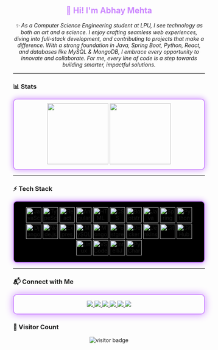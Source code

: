 <h2 align="center" style="color:#cc88ff;">
  👋 Hi! I'm <b>Abhay Mehta</b>  
</h2>

<p align="center">
  <i>✨ As a Computer Science Engineering student at LPU, I see technology as both an art and a science. I enjoy crafting seamless web experiences, diving into full-stack development, and contributing to projects that make a difference. With a strong foundation in Java, Spring Boot, Python, React, and databases like MySQL & MongoDB, I embrace every opportunity to innovate and collaborate. For me, every line of code is a step towards building smarter, impactful solutions.</i>
</p>

---

### 📊 Stats
<div align="center" style="border:2px solid #cc88ff; border-radius:10px; padding:10px; box-shadow: 0px 0px 15px #cc88ff;">
  <img src="https://github-readme-stats.vercel.app/api?username=Abhaymehta1424&show_icons=true&theme=dark&hide_border=true&icon_color=cc88ff&title_color=cc88ff&text_color=ffffff" height="160" />
  <img src="https://github-readme-stats.vercel.app/api/top-langs?username=Abhaymehta1424&layout=compact&langs_count=6&theme=dark&hide_border=true&title_color=cc88ff&text_color=ffffff" height="160" />
</div>

---

### ⚡ Tech Stack
<div align="center" style="border:2px solid #cc88ff; border-radius:10px; padding:15px; box-shadow: 0px 0px 15px #cc88ff; background-color:#000000;">
  
  <img src="https://cdn.jsdelivr.net/gh/devicons/devicon/icons/javascript/javascript-original.svg" height="40" alt="JavaScript"/>
  <img src="https://cdn.jsdelivr.net/gh/devicons/devicon/icons/typescript/typescript-original.svg" height="40" alt="TypeScript"/>
  <img src="https://cdn.jsdelivr.net/gh/devicons/devicon/icons/react/react-original.svg" height="40" alt="React"/>
  <img src="https://cdn.jsdelivr.net/gh/devicons/devicon/icons/angularjs/angularjs-original.svg" height="40" alt="Angular"/>
  <img src="https://cdn.jsdelivr.net/gh/devicons/devicon/icons/html5/html5-original.svg" height="40" alt="HTML"/>
  <img src="https://cdn.jsdelivr.net/gh/devicons/devicon/icons/css3/css3-original.svg" height="40" alt="CSS"/>
  <img src="https://cdn.jsdelivr.net/gh/devicons/devicon/icons/bootstrap/bootstrap-original.svg" height="40" alt="Bootstrap"/>
  <img src="https://cdn.jsdelivr.net/gh/devicons/devicon/icons/java/java-original.svg" height="40" alt="Java"/>
  <img src="https://cdn.jsdelivr.net/gh/devicons/devicon/icons/spring/spring-original.svg" height="40" alt="Spring Boot"/>
  <img src="https://cdn.jsdelivr.net/gh/devicons/devicon/icons/python/python-original.svg" height="40" alt="Python"/>
  <img src="https://cdn.jsdelivr.net/gh/devicons/devicon/icons/django/django-plain.svg" height="40" alt="Django"/>
  <img src="https://cdn.jsdelivr.net/gh/devicons/devicon/icons/nodejs/nodejs-original.svg" height="40" alt="Node.js"/>
  <img src="https://cdn.jsdelivr.net/gh/devicons/devicon/icons/express/express-original.svg" height="40" alt="Express"/>
  <img src="https://cdn.jsdelivr.net/gh/devicons/devicon/icons/mysql/mysql-original.svg" height="40" alt="MySQL"/>
  <img src="https://cdn.jsdelivr.net/gh/devicons/devicon/icons/mongodb/mongodb-original.svg" height="40" alt="MongoDB"/>
  <img src="https://cdn.jsdelivr.net/gh/devicons/devicon/icons/postgresql/postgresql-original.svg" height="40" alt="Postgres"/>
  <img src="https://cdn.jsdelivr.net/gh/devicons/devicon/icons/docker/docker-original.svg" height="40" alt="Docker"/>
  <img src="https://cdn.jsdelivr.net/gh/devicons/devicon/icons/jenkins/jenkins-line.svg" height="40" alt="Jenkins"/>
  <img src="https://cdn.jsdelivr.net/gh/devicons/devicon/icons/git/git-original.svg" height="40" alt="Git"/>
  <img src="https://cdn.jsdelivr.net/gh/devicons/devicon/icons/github/github-original.svg" height="40" alt="GitHub"/>
  <img src="https://cdn.jsdelivr.net/gh/devicons/devicon/icons/linux/linux-original.svg" height="40" alt="Linux"/>
  <img src="https://cdn.jsdelivr.net/gh/devicons/devicon/icons/vscode/vscode-original.svg" height="40" alt="VS Code"/>
  <img src="https://cdn.jsdelivr.net/gh/devicons/devicon/icons/intellij/intellij-original.svg" height="40" alt="IntelliJ"/>
  <img src="https://cdn.jsdelivr.net/gh/devicons/devicon/icons/pycharm/pycharm-original.svg" height="40" alt="PyCharm"/>
</div>

---

### 📬 Connect with Me  
<div align="center" style="border:2px solid #cc88ff; border-radius:10px; padding:15px; box-shadow: 0px 0px 20px #cc88ff;">

  <a href="https://instagram.com/abhay.m._" target="_blank">
    <img src="https://img.shields.io/badge/Instagram-4B0082?style=for-the-badge&logo=instagram&logoColor=cc88ff" />
  </a>
  
  <a href="mailto:abhaymehta202001@gmail.com" target="_blank">
    <img src="https://img.shields.io/badge/Gmail-4B0082?style=for-the-badge&logo=gmail&logoColor=cc88ff" />
  </a>
  
  <a href="https://www.linkedin.com/in/abhay-mehta-2076b2251" target="_blank">
    <img src="https://img.shields.io/badge/LinkedIn-4B0082?style=for-the-badge&logo=linkedin&logoColor=cc88ff" />
  </a>

  <a href="https://leetcode.com/abhay_23b/" target="_blank">
    <img src="https://img.shields.io/badge/LeetCode-4B0082?style=for-the-badge&logo=leetcode&logoColor=cc88ff" />
  </a>

  <a href="[https://codeforces.com/profile/ABHAY_23B](https://codeforces.com/profile/abhay23_b)" target="_blank">
    <img src="https://img.shields.io/badge/Codeforces-4B0082?style=for-the-badge&logo=codeforces&logoColor=cc88ff" />
  </a>

  <a href="https://atcoder.jp/users/Abhay_23b" target="_blank">
    <img src="https://img.shields.io/badge/AtCoder-4B0082?style=for-the-badge&logo=atcoder&logoColor=cc88ff" />
  </a>

</div>


### 👀 Visitor Count
<p align="center">
  <img src="https://komarev.com/ghpvc/?username=Abhaymehta1424&label=Profile%20views&color=cc88ff&style=flat-square" alt="visitor badge"/>
</p>
